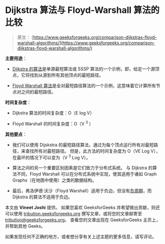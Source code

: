 # Dijkstra 算法与 Floyd-Warshall 算法的比较

> 原文： [https://www.geeksforgeeks.org/comparison-dijkstras-floyd-warshall-algorithms/](https://www.geeksforgeeks.org/comparison-dijkstras-floyd-warshall-algorithms/)

**主要用途**：

*   [Dijkstra 的算法](https://www.geeksforgeeks.org/greedy-algorithms-set-6-dijkstras-shortest-path-algorithm/)是单源最短算法或 SSSP 算法的一个示例，即，给定一个源顶点，它将找到从源到所有其他顶点的最短路径。

*   [Floyd Warshall 算法](https://www.geeksforgeeks.org/dynamic-programming-set-16-floyd-warshall-algorithm/)是全对最短路径算法的一个示例，这意味着它计算所有节点对之间的最短路径。

**时间复杂度**：

*   Dijkstra 算法的时间复杂度：O（E log V）

*   Floyd Warshall 的时间复杂度：O（V <sup>3</sup> ）

**其他要点**：

*   我们可以使用 Dijskstra 的最短路径算法，通过为每个顶点运行所有对最短路径，来查找所有对最短路径。 但是，此方法的时间复杂度为 O（VE Log V），在最坏的情况下可以变为（V <sup>3</sup> Log V）。

*   算法之间的另一个重要区别因素是它们致力于分布式系统。 与 Dijkstra 的算法不同，Floyd Warshall 可以在分布式系统中实现，使其适用于诸如 Graph Graphs（在地图中使用）之类的数据结构。

*   最后，弗洛伊德·沃沙（Floyd Warshall）适用于负边，但没有[负周期](https://www.geeksforgeeks.org/detect-negative-cycle-graph-bellman-ford/)，而 Dijkstra 的算法不适用于负边。

本文由 **Vineet Joshi** 提供。 如果您喜欢 GeeksforGeeks 并希望做出贡献，则还可以使用 [tribution.geeksforgeeks.org](http://www.contribute.geeksforgeeks.org) 撰写文章，或将您的文章邮寄至 tribution@geeksforgeeks.org。 查看您的文章出现在 GeeksforGeeks 主页上，并帮助其他 Geeks。

如果发现任何不正确的地方，或者想分享有关上述主题的更多信息，请写评论。

